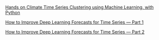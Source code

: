 
[Hands on Climate Time Series Clustering using Machine Learning, with Python](https://towardsdatascience.com/hands-on-climate-time-series-clustering-using-machine-learning-with-python-6a12ce1607f9)

[How to Improve Deep Learning Forecasts for Time Series — Part 1](https://medium.com/towards-data-science/how-to-improve-deep-learning-forecasts-for-time-series-1799e3975d7c)

[How to Improve Deep Learning Forecasts for Time Series — Part 2](https://towardsdatascience.com/how-to-improve-deep-learning-forecasts-for-time-series-part-2-c11efc8dfee2)

